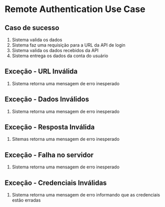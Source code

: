 # Remote Authentication Use Case

## Caso de sucesso
1. Sistema valida os dados
2. Sistema faz uma requisição para a URL da API de login
3. Sistema valida os dados recebidos da API
4. Sistema entrega os dados da conta do usuário

## Exceção - URL Inválida
1. Sistema retorna uma mensagem de erro inesperado

## Exceção - Dados Inválidos
1. Sistema retorna uma mensagem de erro inesperado

## Exceção - Resposta Inválida
1. Sitemas retorna uma mensagem de erro inesperado

## Exceção - Falha no servidor
1. Sistema retorna uma mensagem de erro inesperado

## Exceção - Credenciais Inválidas
1. Sistema retorna uma mensagem  de erro informando que as credenciais estão erradas